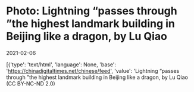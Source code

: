 # Photo: Lightning “passes through ”the highest landmark building in Beijing like a dragon, by Lu Qiao

2021-02-06

[{'type': 'text/html', 'language': None, 'base': 'https://chinadigitaltimes.net/chinese/feed', 'value': 'Lightning “passes through ”the highest landmark building in Beijing like a dragon, by Lu Qiao  (CC BY-NC-ND 2.0)

